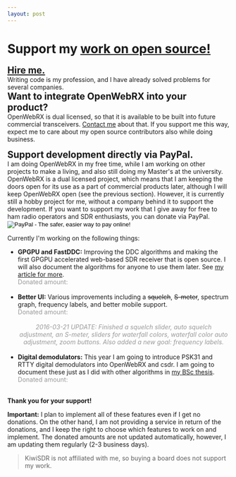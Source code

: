 ```yaml
---
layout: post
---
```


<h1>Support my <a href="/projects">work on open source!</a></h1>

<h2 style="margin: 0;"><a href="" class="sdrhu-m-dev">Hire me.</a></h2>Writing code is my profession, and I have already solved problems for several companies.

<h2 style="margin: 0;">Want to integrate OpenWebRX into your product?</h2>OpenWebRX is dual licensed, so that it is available to be built into future commercial transceivers. <a href="" class="sdrhu-m-dev">Contact me</a> about that. If you support me this way, expect me to care about my open source contributors also while doing business.

<a name="paypal"></a>
<h2 style="margin: 0;">Support development directly via PayPal.</h2>I am doing OpenWebRX in my free time, while I am working on other projects to make a living, and also still doing my Master's at the university. OpenWebRX is a dual licensed project, which means that I am keeping the doors open for its use as a part of commercial products later, although I will keep OpenWebRX open (see the previous section). However, it is currently still a hobby project for me, without a company behind it to support the development. If you want to support my work that I give away for free to ham radio operators and SDR enthusiasts, you can donate via PayPal.

<form action="https://www.paypal.com/cgi-bin/webscr" method="post" target="_top" id="paypalform">
<input type="hidden" name="cmd" value="_s-xclick">
<input type="hidden" name="hosted_button_id" value="4T7XAD3GE4Z62">
<input id="paypal_purpose" type="hidden" name="item_name" value="Support Andras Retzler to develop more open source">
<input type="image" src="https://www.paypalobjects.com/en_US/i/btn/btn_donateCC_LG.gif" border="0" name="submit" alt="PayPal - The safer, easier way to pay online!">
<img alt="" border="0" src="https://www.paypalobjects.com/en_US/i/scr/pixel.gif" width="1" height="1">
</form>

Currently I'm working on the following things:

<ul>

<li><strong>GPGPU and FastDDC:</strong> Improving the DDC algorithms and making the first GPGPU accelerated web-based SDR receiver that is open source. I will also document the algorithms for anyone to use them later. See <a href="2016/03/13/recent-work.html">my article for more</a>.
<br /><span style="color: #999;">Donated amount: </span>
<a href="#to_paypal" class="bitcoinbar" data-address="gpgpu" data-goal="5000" data-formid="paypalform" data-purpose="Support GPGPU development for OpenWebRX"></a>
<br /><br /></li>


<li><strong>Better UI:</strong> Various improvements including a <s>squelch</s>, <s>S-meter</s>, spectrum graph, frequency labels, and better mobile support.
<br /><span style="color: #999;">Donated amount: </span>
<a href="#to_paypal" class="bitcoinbar" data-address="ui" data-goal="2500" data-formid="paypalform" data-purpose="Support UI development for OpenWebRX"></a>
<br /><br /><center><span style="text-align: center; color: #999; font-style: italic;">2016-03-21 UPDATE: Finished a squelch slider, auto squelch adjustment, an S-meter, sliders for waterfall colors, waterfall color auto adjustment, zoom buttons. Also added a new goal: frequency labels.</span></center><br /></li>


<li><strong>Digital demodulators:</strong> This year I am going to introduce PSK31 and RTTY digital demodulators into OpenWebRX and csdr. I am going to document these just as I did with other algorithms in <a href="http://openwebrx.org/bsc-thesis.pdf">my BSc thesis</a>.
<br /><span style="color: #999;">Donated amount: </span>
<a href="#to_paypal" class="bitcoinbar" data-address="digital" data-goal="2500" data-formid="paypalform" data-purpose="Support digital demodulator development for OpenWebRX"></a>
<br /><br /></li>

</ul>

**Thank you for your support!** 

**Important:** I plan to implement all of these features even if I get no donations. On the other hand, I am not providing a service in return of the donations, and I keep the right to choose which features to work on and implement. The donated amounts are not updated automatically, however, I am updating them regularly (2-3 business days). 

> KiwiSDR is not affiliated with me, so buying a board does not support my work.


